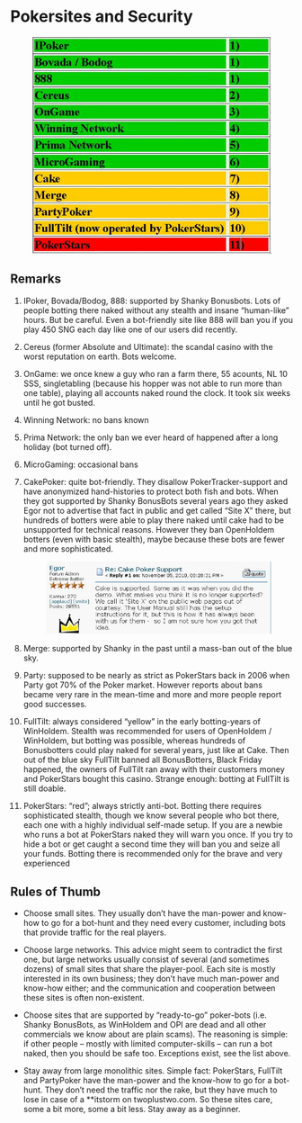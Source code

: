 # Pokersites and Security

<figure>
<img src="images/pokersites_security.jpg" />
</figure>

## Remarks

1.  IPoker, Bovada/Bodog, 888: supported by Shanky Bonusbots. Lots of
    people botting there naked without any stealth and insane
    “human-like” hours. But be careful. Even a bot-friendly site like
    888 will ban you if you play 450 SNG each day like one of our users
    did recently.

2.  Cereus (former Absolute and Ultimate): the scandal casino with the
    worst reputation on earth. Bots welcome.

3.  OnGame: we once knew a guy who ran a farm there, 55 acounts, NL 10
    SSS, singletabling (because his hopper was not able to run more than
    one table), playing all accounts naked round the clock. It took six
    weeks until he got busted.

4.  Winning Network: no bans known

5.  Prima Network: the only ban we ever heard of happened after a long
    holiday (bot turned off).

6.  MicroGaming: occasional bans

7.  CakePoker: quite bot-friendly. They disallow PokerTracker-support
    and have anonymized hand-histories to protect both fish and bots.
    When they got supported by Shanky BonusBots several years ago they
    asked Egor not to advertise that fact in public and get called “Site
    X” there, but hundreds of botters were able to play there naked
    until cake had to be unsupported for technical reasons. However they
    ban OpenHoldem botters (even with basic stealth), maybe because
    these bots are fewer and more sophisticated.  

    <figure>
    <img src="images/egor_site_X.JPG" />
    </figure>

8.  Merge: supported by Shanky in the past until a mass-ban out of the
    blue sky.

9.  Party: supposed to be nearly as strict as PokerStars back in 2006
    when Party got 70% of the Poker market. However reports about bans
    became very rare in the mean-time and more and more people report
    good successes.

10. FullTilt: always considered “yellow” in the early botting-years of
    WinHoldem. Stealth was recommended for users of OpenHoldem /
    WinHoldem, but botting was possible, whereas hundreds of
    Bonusbotters could play naked for several years, just like at Cake.
    Then out of the blue sky FullTilt banned all BonusBotters, Black
    Friday happened, the owners of FullTilt ran away with their
    customers money and PokerStars bought this casino. Strange enough:
    botting at FullTilt is still doable.

11. PokerStars: “red”; always strictly anti-bot. Botting there requires
    sophisticated stealth, though we know several people who bot there,
    each one with a highly individual self-made setup. If you are a
    newbie who runs a bot at PokerStars naked they will warn you once.
    If you try to hide a bot or get caught a second time they will ban
    you and seize all your funds. Botting there is recommended only for
    the brave and very experienced

## Rules of Thumb

- Choose small sites. They usually don’t have the man-power and know-how
  to go for a bot-hunt and they need every customer, including bots that
  provide traffic for the real players.

- Choose large networks. This advice might seem to contradict the first
  one, but large networks usually consist of several (and sometimes
  dozens) of small sites that share the player-pool. Each site is mostly
  interested in its own business; they don’t have much man-power and
  know-how either; and the communication and cooperation between these
  sites is often non-existent.

- Choose sites that are supported by “ready-to-go” poker-bots (i.e.
  Shanky BonusBots, as WinHoldem and OPI are dead and all other
  commercials we know about are plain scams). The reasoning is simple:
  if other people – mostly with limited computer-skills – can run a bot
  naked, then you should be safe too. Exceptions exist, see the list
  above.

- Stay away from large monolithic sites. Simple fact: PokerStars,
  FullTilt and PartyPoker have the man-power and the know-how to go for
  a bot-hunt. They don’t need the traffic nor the rake, but they have
  much to lose in case of a \*\*itstorm on twoplustwo.com. So these
  sites care, some a bit more, some a bit less. Stay away as a beginner.
